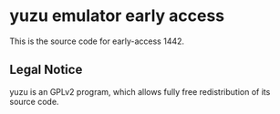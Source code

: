 yuzu emulator early access
=============

This is the source code for early-access 1442.

## Legal Notice

yuzu is an GPLv2 program, which allows fully free redistribution of its source code.